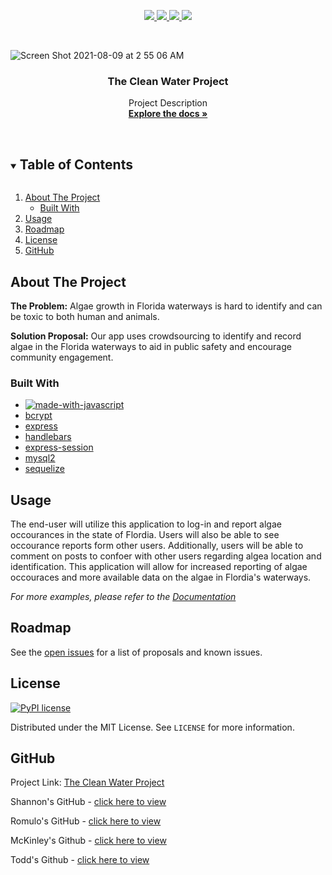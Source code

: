 <p align="center">
  <a href="https://github.com/shannonjburris/Clean_water_project/graphs/contributors" alt="Contributors">
    <img src="https://img.shields.io/badge/Contributors-4-green" />
  </a>
  <a href="https://github.com/shannonjburris/Clean_water_project/issues" alt="Contributors">
    <img src="https://img.shields.io/github/issues/shannonjburris/Clean_water_project" />
  </a>
  <a href="https://www.mit.edu/~amini/LICENSE.md" alt="Contributors">
    <img src="https://img.shields.io/github/license/shannonjburris/Clean_water_project" />
  </a>
  <a href="https://github.com/shannonjburris/Clean_water_project" alt="Contributors">
    <img src="https://img.shields.io/github/forks/shannonjburris/Clean_water_project" />
  </a>
</p>

<br />

![Screen Shot 2021-08-09 at 2 55 06 AM](https://user-images.githubusercontent.com/85806673/128670030-19a5de45-dec7-41c8-9a09-ec7a755ed26f.jpg)


  <h3 align="center"> The Clean Water Project</h3>

  <p align="center">
    Project Description
    <br />
    <a href="https://github.com/shannonjburris/Clean_water_project"><strong>Explore the docs »</strong></a>
    <br />
    <br />
  </p>
</p>



<!-- TABLE OF CONTENTS -->
<details open="open">
  <summary><h2 style="display: inline-block">Table of Contents</h2></summary>
  <ol>
    <li>
      <a href="#about-the-project">About The Project</a>
      <ul>
        <li><a href="#built-with">Built With</a></li>
      </ul>
    </li>
    </li>
    <li><a href="#usage">Usage</a></li>
    <li><a href="#roadmap">Roadmap</a></li>
    <li><a href="#license">License</a></li>
    <li><a href="#GitHub">GitHub</a></li>
  </ol>
</details>



<!-- ABOUT THE PROJECT -->
## About The Project

**The Problem:** Algae growth in Florida waterways is hard to identify and can be toxic to both human and animals.

**Solution Proposal:** Our app uses crowdsourcing to identify and record algae in the Florida waterways to aid in public safety and encourage community engagement.


### Built With

* [![made-with-javascript](https://img.shields.io/badge/Made%20with-JavaScript-1f425f.svg)](https://www.javascript.com)
* [bcrypt](https://www.npmjs.com/package/bcryptjs)
* [express](https://expressjs.com)
* [handlebars](https://handlebarsjs.com/)
* [express-session](https://www.npmjs.com/package/express-session)
* [mysql2](https://www.npmjs.com/package/mysql2)
* [sequelize](https://www.npmjs.com/package/sequelize)




## Usage

The end-user will utilize this application to log-in and report algae occourances in the state of Flordia. Users will also be able to see occourance reports form other users. Additionally, users will be able to comment on posts to confoer with other users regarding algea location and identification. This application will allow for increased reporting of algae occouraces and more available data on the algae in Flordia's waterways. 

_For more examples, please refer to the [Documentation](https://github.com/shannonjburris/Clean_water_project)_



## Roadmap

See the [open issues](https://github.com/shannonjburris/Clean_water_project/issues) for a list of proposals and known issues.



## License

[![PyPI license](https://img.shields.io/pypi/l/ansicolortags.svg)](https://www.mit.edu/~amini/LICENSE.md)


Distributed under the MIT License. See `LICENSE` for more information.



## GitHub

Project Link: [The Clean Water Project](https://github.com/shannonjburris/Clean_water_project)

Shannon's GitHub - [click here to view](https://github.com/shannonjburris) 

Romulo's GitHub - [click here to view](https://github.com/krooksoma) 

McKinley's Github - [click here to view](https://github.com/mcfulmer13)

Todd's Github - [click here to view](https://github.com/Thetodd7)


